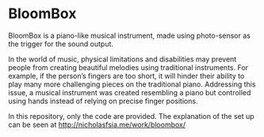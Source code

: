 # BloomBox
BloomBox is a piano-like musical instrument, made using photo-sensor as the trigger for the sound output.

In the world of music, physical limitations and disabilities may prevent people from creating beautiful melodies using traditional instruments. For example, if the person’s fingers are too short, it will hinder their ability to play many more challenging pieces on the traditional piano. Addressing this issue, a musical instrument was created resembling a piano but controlled using hands instead of relying on precise finger positions.

In this repository, only the code are provided. The explanation of the set up can be seen at http://nicholasfsia.me/work/bloombox/
